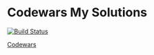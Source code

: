 # Codewars My Solutions

[![Build Status](https://travis-ci.org/matellica/codewars_solutions.svg?branch=master)](https://travis-ci.org/matellica/codewars_solutions)

[Codewars](https://www.codewars.com/dashboard)
